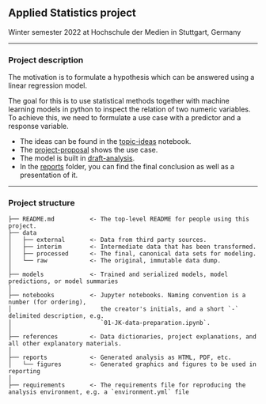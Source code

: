 ## Applied Statistics project 
Winter semester 2022 at Hochschule der Medien in Stuttgart, Germany

---

### Project description

The motivation is to formulate a hypothesis which can be answered using a linear regression model.

The goal for this is to use statistical methods together with machine learning models in python to inspect the relation of two numeric variables. To achieve this, we need to formulate a use case with a predictor and a response variable.

* The ideas can be found in the [topic-ideas](https://github.com/NicoHenzel/Project_AppliedStatistics_BA_NH/blob/main/references/topic-ideas.ipynb) notebook.
* The [project-proposal](https://github.com/NicoHenzel/Project_AppliedStatistics_BA_NH/blob/main/references/project-proposal.ipynb) shows the use case.
* The model is built in [draft-analysis](https://github.com/NicoHenzel/Project_AppliedStatistics_BA_NH/blob/main/notebooks/draft-analysis.ipynb).
* In the [reports](https://github.com/NicoHenzel/Project_AppliedStatistics_BA_NH/tree/main/reports) folder, you can find the final conclusion as well as a presentation of it.

---

### Project structure



```nohighlight
├── README.md          <- The top-level README for people using this project.
├── data
│   ├── external       <- Data from third party sources.
│   ├── interim        <- Intermediate data that has been transformed.
│   ├── processed      <- The final, canonical data sets for modeling.
│   └── raw            <- The original, immutable data dump.
│
├── models             <- Trained and serialized models, model predictions, or model summaries
│
├── notebooks          <- Jupyter notebooks. Naming convention is a number (for ordering),
│                         the creator's initials, and a short `-` delimited description, e.g.
│                         `01-JK-data-preparation.ipynb`.
│
├── references         <- Data dictionaries, project explanations, and all other explanatory materials.
│
├── reports            <- Generated analysis as HTML, PDF, etc.
│   └── figures        <- Generated graphics and figures to be used in reporting
│
├── requirements       <- The requirements file for reproducing the analysis environment, e.g. a `environment.yml` file

```    
